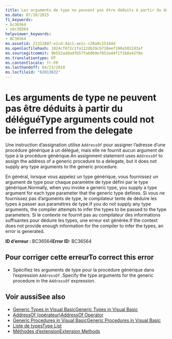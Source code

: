 ```yaml
---
title: Les arguments de type ne peuvent pas être déduits à partir du délégué
ms.date: 07/20/2015
f1_keywords:
- bc36564
- vbc36564
helpviewer_keywords:
- BC36564
ms.assetid: 21312807-e1cd-4ac1-ae1c-c28a9c25164d
ms.openlocfilehash: 1024cf6f2c1fa112db29cb710eef190a5022d3af
ms.sourcegitcommit: 9b552addadfb57fab0b9e7852ed4f1f1b8a42f8e
ms.translationtype: HT
ms.contentlocale: fr-FR
ms.lasthandoff: 04/23/2019
ms.locfileid: "62013632"
---
```

# <a name="type-arguments-could-not-be-inferred-from-the-delegate"></a><span data-ttu-id="5f388-102">Les arguments de type ne peuvent pas être déduits à partir du délégué</span><span class="sxs-lookup"><span data-stu-id="5f388-102">Type arguments could not be inferred from the delegate</span></span>
<span data-ttu-id="5f388-103">Une instruction d’assignation utilise `AddressOf` pour assigner l’adresse d’une procédure générique à un délégué, mais elle ne fournit aucun argument de type à la procédure générique.</span><span class="sxs-lookup"><span data-stu-id="5f388-103">An assignment statement uses `AddressOf` to assign the address of a generic procedure to a delegate, but it does not supply any type arguments to the generic procedure.</span></span>  
  
 <span data-ttu-id="5f388-104">En général, lorsque vous appelez un type générique, vous fournissez un argument de type pour chaque paramètre de type défini par le type générique.</span><span class="sxs-lookup"><span data-stu-id="5f388-104">Normally, when you invoke a generic type, you supply a type argument for each type parameter that the generic type defines.</span></span> <span data-ttu-id="5f388-105">Si vous ne fournissez pas d’arguments de type, le compilateur tente de déduire les types à passer aux paramètres de type.</span><span class="sxs-lookup"><span data-stu-id="5f388-105">If you do not supply any type arguments, the compiler attempts to infer the types to be passed to the type parameters.</span></span> <span data-ttu-id="5f388-106">Si le contexte ne fournit pas au compilateur des informations suffisantes pour déduire les types, une erreur est générée.</span><span class="sxs-lookup"><span data-stu-id="5f388-106">If the context does not provide enough information for the compiler to infer the types, an error is generated.</span></span>  
  
 <span data-ttu-id="5f388-107">**ID d’erreur :** BC36564</span><span class="sxs-lookup"><span data-stu-id="5f388-107">**Error ID:** BC36564</span></span>  
  
## <a name="to-correct-this-error"></a><span data-ttu-id="5f388-108">Pour corriger cette erreur</span><span class="sxs-lookup"><span data-stu-id="5f388-108">To correct this error</span></span>  
  
- <span data-ttu-id="5f388-109">Spécifiez les arguments de type pour la procédure générique dans l’expression `AddressOf` .</span><span class="sxs-lookup"><span data-stu-id="5f388-109">Specify the type arguments for the generic procedure in the `AddressOf` expression.</span></span>  
  
## <a name="see-also"></a><span data-ttu-id="5f388-110">Voir aussi</span><span class="sxs-lookup"><span data-stu-id="5f388-110">See also</span></span>

- [<span data-ttu-id="5f388-111">Generic Types in Visual Basic</span><span class="sxs-lookup"><span data-stu-id="5f388-111">Generic Types in Visual Basic</span></span>](../../../visual-basic/programming-guide/language-features/data-types/generic-types.md)
- [<span data-ttu-id="5f388-112">AddressOf (opérateur)</span><span class="sxs-lookup"><span data-stu-id="5f388-112">AddressOf Operator</span></span>](../../../visual-basic/language-reference/operators/addressof-operator.md)
- [<span data-ttu-id="5f388-113">Generic Procedures in Visual Basic</span><span class="sxs-lookup"><span data-stu-id="5f388-113">Generic Procedures in Visual Basic</span></span>](../../../visual-basic/programming-guide/language-features/data-types/generic-procedures.md)
- [<span data-ttu-id="5f388-114">Liste de types</span><span class="sxs-lookup"><span data-stu-id="5f388-114">Type List</span></span>](../../../visual-basic/language-reference/statements/type-list.md)
- [<span data-ttu-id="5f388-115">Méthodes d’extension</span><span class="sxs-lookup"><span data-stu-id="5f388-115">Extension Methods</span></span>](../../../visual-basic/programming-guide/language-features/procedures/extension-methods.md)
